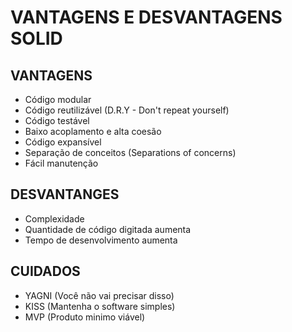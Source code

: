 # VANTAGENS E DESVANTAGENS SOLID

## VANTAGENS
- Código modular
- Código reutilizável (D.R.Y - Don't repeat yourself)
- Código testável
- Baixo acoplamento e alta coesão
- Código expansível
- Separação de conceitos (Separations of concerns)
- Fácil manutenção

## DESVANTANGES
- Complexidade
- Quantidade de código digitada aumenta
- Tempo de desenvolvimento aumenta

## CUIDADOS
- YAGNI (Você não vai precisar disso)
- KISS (Mantenha o software simples)
- MVP (Produto minimo viável)